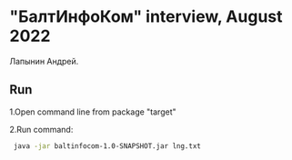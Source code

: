 # "БалтИнфоКом" interview, August 2022

Лапынин Андрей.

## Run
1.Open command line from package "target"

2.Run command:

   ```bash
    java -jar baltinfocom-1.0-SNAPSHOT.jar lng.txt
   ```
